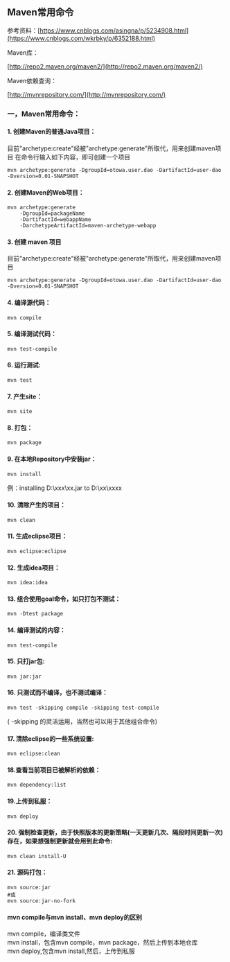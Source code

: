 ## Maven常用命令

参考资料：[https://www.cnblogs.com/asingna/p/5234908.html](https://www.cnblogs.com/wkrbky/p/6352188.html)

  
Maven库：

[http://repo2.maven.org/maven2/](http://repo2.maven.org/maven2/)

Maven依赖查询：

[http://mvnrepository.com/](http://mvnrepository.com/)

### 一，Maven常用命令：  
#### 1. 创建Maven的普通Java项目：
目前"archetype:create"经被"archetype:generate"所取代，用来创建maven项目
在命令行输入如下内容，即可创建一个项目
```shell
mvn archetype:generate -DgroupId=otowa.user.dao -DartifactId=user-dao -Dversion=0.01-SNAPSHOT
```
#### 2. 创建Maven的Web项目：
```shell
mvn archetype:generate
    -DgroupId=packageName  
    -DartifactId=webappName  
    -DarchetypeArtifactId=maven-archetype-webapp
```  
#### 3. 创建 maven 项目
目前"archetype:create"经被"archetype:generate"所取代，用来创建maven项目
```shell
mvn archetype:generate -DgroupId=otowa.user.dao -DartifactId=user-dao -Dversion=0.01-SNAPSHOT
```
#### 4. 编译源代码：
```shell
mvn compile
```
#### 5. 编译测试代码：
```shell
mvn test-compile 
```
#### 6. 运行测试:
```shell
mvn test  
```
#### 7. 产生site：
```shell
mvn site  
```
#### 8. 打包：
```shell
mvn package
```  
#### 9. 在本地Repository中安装jar：
```shell
mvn install  
```
例：installing D:\xxx\xx.jar to D:\xx\xxxx  
#### 10. 清除产生的项目：
```shell
mvn clean
```  
#### 11. 生成eclipse项目：
```shell
mvn eclipse:eclipse
```  
#### 12. 生成idea项目：
```shell
mvn idea:idea
```  
#### 13. 组合使用goal命令，如只打包不测试：
```shell
mvn -Dtest package 
``` 
#### 14. 编译测试的内容：
```shell
mvn test-compile
```  
#### 15. 只打jar包:
```shell
mvn jar:jar  
```
#### 16. 只测试而不编译，也不测试编译：
```shell
mvn test -skipping compile -skipping test-compile  
```
 \( -skipping 的灵活运用，当然也可以用于其他组合命令\)  
#### 17. 清除eclipse的一些系统设置:
```shell
mvn eclipse:clean  
```
#### 18.查看当前项目已被解析的依赖：
```shell
mvn dependency:list
```  
#### 19.上传到私服：
```shell
mvn deploy
```  
#### 20. 强制检查更新，由于快照版本的更新策略\(一天更新几次、隔段时间更新一次\)存在，如果想强制更新就会用到此命令:
```shell
mvn clean install-U
```
#### 21. 源码打包：
```shell
mvn source:jar  
#或  
mvn source:jar-no-fork  
```

#### mvn compile与mvn install、mvn deploy的区别  
mvn compile，编译类文件  
mvn install，包含mvn compile，mvn package，然后上传到本地仓库  
mvn deploy,包含mvn install,然后，上传到私服

